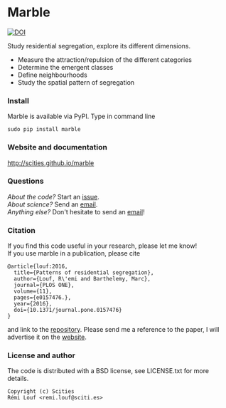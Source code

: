 # Marble

[![DOI](https://zenodo.org/badge/10166/scities/marble.svg)](https://zenodo.org/badge/latestdoi/10166/scities/marble)

Study residential segregation, explore its different dimensions.

* Measure the attraction/repulsion of the different categories
* Determine the emergent classes
* Define neighbourhoods
* Study the spatial pattern of segregation

### Install

Marble is available via PyPI. Type in command line

```
sudo pip install marble
```

### Website and documentation

http://scities.github.io/marble

### Questions

*About the code?* Start an [issue](https://github.com/scities/marble/issues/new).  
*About science?* Send an [email](remi.louf@sciti.es).  
*Anything else?* Don't hesitate to send an [email](remi.louf@sciti.es)!

### Citation

If you find this code useful in your research, please let me know!  
If you use marble in a publication, please cite

```
@article{louf:2016,
  title={Patterns of residential segregation},
  author={Louf, R\'emi and Barthelemy, Marc},
  journal={PLOS ONE},
  volume={11},
  pages={e0157476.},
  year={2016},
  doi={10.1371/journal.pone.0157476}
}
```

and link to the [repository](http://github.com/scities/marble). Please send me a reference to the paper, I will advertise it on the [website](http://scities.github.io/marble).

### License and author

The code is distributed with a BSD license, see LICENSE.txt for more details.

```
Copyright (c) Scities
Rémi Louf <remi.louf@sciti.es>
```
